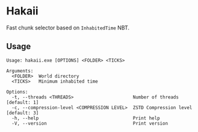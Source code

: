 # Hakaii
Fast chunk selector based on `InhabitedTime` NBT.

## Usage
```
Usage: hakaii.exe [OPTIONS] <FOLDER> <TICKS>

Arguments:
  <FOLDER>  World directory
  <TICKS>   Minimum inhabited time

Options:
  -t, --threads <THREADS>                      Number of threads [default: 1]
  -c, --compression-level <COMPRESSION LEVEL>  ZSTD Compression level [default: 3]
  -h, --help                                   Print help
  -V, --version                                Print version
```

